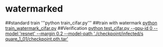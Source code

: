 # watermarked
##standard train
'''python train_cifar.py'''
##train with watermark
[python train_watermark_cifar.py](url)
##Verification
[python test_cifar.py --gpu-id 0 --model 'resnet' --margin 0.2 --model-path './checkpoint/infected/s
quare_1_01/checkpoint.pth.tar'](url)
